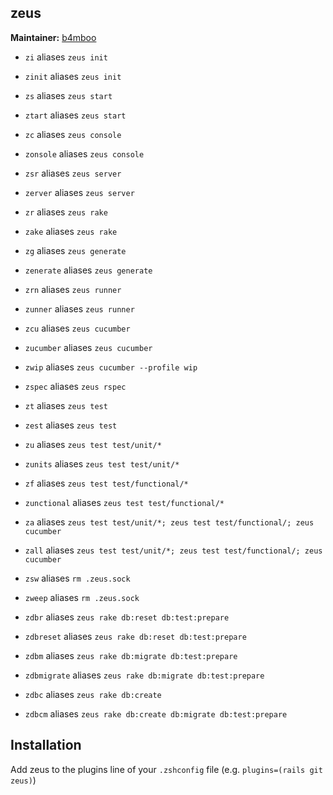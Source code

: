 ## zeus
**Maintainer:** [b4mboo](https://github.com/b4mboo)

* `zi` aliases `zeus init`
* `zinit` aliases `zeus init`

* `zs` aliases `zeus start`
* `ztart` aliases `zeus start`

* `zc` aliases `zeus console`
* `zonsole` aliases `zeus console`

* `zsr` aliases `zeus server`
* `zerver` aliases `zeus server`

* `zr` aliases `zeus rake`
* `zake` aliases `zeus rake`

* `zg` aliases `zeus generate`
* `zenerate` aliases `zeus generate`

* `zrn` aliases `zeus runner`
* `zunner` aliases `zeus runner`

* `zcu` aliases `zeus cucumber`
* `zucumber` aliases `zeus cucumber`
* `zwip` aliases `zeus cucumber --profile wip`

* `zspec` aliases `zeus rspec`

* `zt` aliases `zeus test`
* `zest` aliases `zeus test`

* `zu` aliases `zeus test test/unit/*`
* `zunits` aliases `zeus test test/unit/*`

* `zf` aliases `zeus test test/functional/*`
* `zunctional` aliases `zeus test test/functional/*`

* `za` aliases `zeus test test/unit/*; zeus test test/functional/; zeus cucumber`
* `zall` aliases `zeus test test/unit/*; zeus test test/functional/; zeus cucumber`

* `zsw` aliases `rm .zeus.sock`
* `zweep` aliases `rm .zeus.sock`

* `zdbr` aliases `zeus rake db:reset db:test:prepare`
* `zdbreset` aliases `zeus rake db:reset db:test:prepare`

* `zdbm` aliases `zeus rake db:migrate db:test:prepare`
* `zdbmigrate` aliases `zeus rake db:migrate db:test:prepare`

* `zdbc` aliases `zeus rake db:create`

* `zdbcm` aliases `zeus rake db:create db:migrate db:test:prepare`

## Installation
Add zeus to the plugins line of your `.zshconfig` file (e.g. `plugins=(rails git zeus)`)
